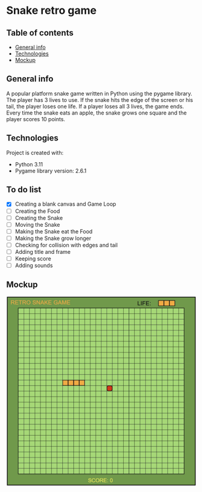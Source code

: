 # Snake retro game

## Table of contents
* [General info](#general-info)
* [Technologies](#technologies)
* [Mockup](#mockup)

## General info

A popular platform snake game written in Python using the pygame library. 
The player has 3 lives to use. If the snake hits the edge of the screen or his tail, 
the player loses one life. If a player loses all 3 lives, the game ends.
Every time the snake eats an apple, the snake grows one square and
 the player scores 10 points.

## Technologies
Project is created with:
* Python 3.11
* Pygame library version: 2.6.1

## To do list
- [X] Creating a blank canvas and Game Loop 
- [ ] Creating the Food
- [ ] Creating the Snake
- [ ] Moving the Snake
- [ ] Making the Snake eat the Food
- [ ] Making the Snake grow longer
- [ ] Checking for collision with edges and tail
- [ ] Adding title and frame
- [ ] Keeping score 
- [ ] Adding sounds

## Mockup
![CHEESE!](mockup.jpg)
